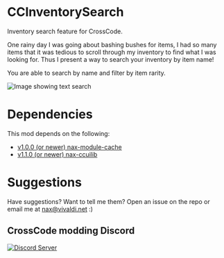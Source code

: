 # CCInventorySearch
Inventory search feature for CrossCode.

One rainy day I was going about bashing bushes for items, I had so many items that it was tedious to scroll through my inventory to find what I was looking for.
Thus I present a way to search your inventory by item name!

You are able to search by name and filter by item rarity.

![Image showing text search](https://github.com/Naxane/CCInventorySearch/blob/main/docs/media/screenshots/search.gif)

# Dependencies
This mod depends on the following:
 - [v1.0.0 (or newer) nax-module-cache](https://github.com/conorlawton/nax-module-cache/releases/)
 - [v1.1.0 (or newer) nax-ccuilib](https://github.com/conorlawton/CCUILib/releases)

# Suggestions
Have suggestions? Want to tell me them?
Open an issue on the repo or email me at nax@vivaldi.net :)

## CrossCode modding Discord
[![Discord Server](https://img.shields.io/discord/382339402338402315.svg?label=Discord%20Server)](https://discord.gg/TFs6n5v)
